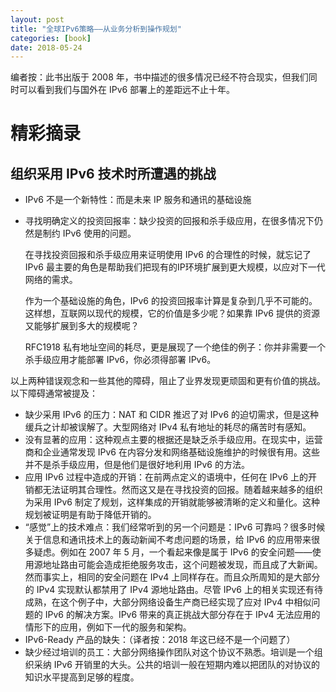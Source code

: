 ```yaml
---
layout: post
title: "全球IPv6策略——从业务分析到操作规划"
categories: [book]
date: 2018-05-24
---
```

编者按：此书出版于 2008 年，书中描述的很多情况已经不符合现实，但我们同时可以看到我们与国外在 IPv6 部署上的差距远不止十年。
# 精彩摘录

## 组织采用 IPv6 技术时所遭遇的挑战
* IPv6 不是一个新特性：而是未来 IP 服务和通讯的基础设施
* 寻找明确定义的投资回报率：缺少投资的回报和杀手级应用，在很多情况下仍然是制约 IPv6 使用的问题。

    在寻找投资回报和杀手级应用来证明使用 IPv6 的合理性的时候，就忘记了 IPv6 最主要的角色是帮助我们把现有的IP环境扩展到更大规模，以应对下一代网络的需求。

    作为一个基础设施的角色，IPv6 的投资回报率计算是复杂到几乎不可能的。这样想，互联网以现代的规模，它的价值是多少呢？如果靠 IPv6 提供的资源又能够扩展到多大的规模呢？

    RFC1918 私有地址空间的耗尽，更是展现了一个绝佳的例子：你并非需要一个杀手级应用才能部署 IPv6，你必须得部署 IPv6。

以上两种错误观念和一些其他的障碍，阻止了业界发现更顽固和更有价值的挑战。以下障碍通常被提及：
* 缺少采用 IPv6 的压力：NAT 和 CIDR 推迟了对 IPv6 的迫切需求，但是这种缓兵之计却被误解了。大型网络对 IPv4 私有地址的耗尽的痛苦时有感知。
* 没有显著的应用：这种观点主要的根据还是缺乏杀手级应用。在现实中，运营商和企业通常发现 IPv6 在内容分发和网络基础设施维护的时候很有用。这些并不是杀手级应用，但是他们是很好地利用 IPv6 的方法。
* 应用 IPv6 过程中造成的开销：在前两点定义的语境中，任何在 IPv6 上的开销都无法证明其合理性。然而这又是在寻找投资的回报。随着越来越多的组织为采用 IPv6 制定了规划，这样集成的开销就能够被清晰的定义和量化。这种规划被证明是有助于降低开销的。
* “感觉”上的技术难点：我们经常听到的另一个问题是：IPv6 可靠吗？很多时候关于信息和通讯技术上的轰动新闻不考虑问题的场景，给 IPv6 的应用带来很多疑虑。例如在 2007 年 5 月，一个看起来像是属于 IPv6 的安全问题——使用源地址路由可能会造成拒绝服务攻击，这个问题被发现，而且成了大新闻。然而事实上，相同的安全问题在 IPv4 上同样存在。而且众所周知的是大部分的 IPv4 实现默认都禁用了 IPv4 源地址路由。尽管 IPv6 上的相关实现还有待成熟，在这个例子中，大部分网络设备生产商已经实现了应对 IPv4 中相似问题的 IPv6 的解决方案。IPv6 带来的真正挑战大部分存在于 IPv4 无法应用的情形下的应用，例如下一代的服务和架构。
* IPv6-Ready 产品的缺失：（译者按：2018 年这已经不是一个问题了）
* 缺少经过培训的员工：大部分网络操作团队对这个协议不熟悉。培训是一个组织采纳 IPv6 开销里的大头。公共的培训一般在短期内难以把团队的对协议的知识水平提高到足够的程度。
